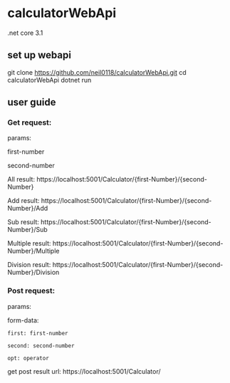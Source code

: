 # calculatorWebApi
.net core 3.1

## set up webapi
git clone https://github.com/neil0118/calculatorWebApi.git
cd calculatorWebApi
dotnet run 


## user guide

### Get request:

params:

 first-number
 
 second-number
 
 

All result: https://localhost:5001/Calculator/{first-Number}/{second-Number}

Add result: https://localhost:5001/Calculator/{first-Number}/{second-Number}/Add

Sub result: https://localhost:5001/Calculator/{first-Number}/{second-Number}/Sub

Multiple result: https://localhost:5001/Calculator/{first-Number}/{second-Number}/Multiple

Division result: https://localhost:5001/Calculator/{first-Number}/{second-Number}/Division

### Post request:

params:

  form-data:
  
    first: first-number
    
    second: second-number
    
    opt: operator
    

get post result url: https://localhost:5001/Calculator/

